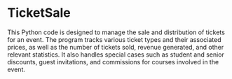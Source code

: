 # TicketSale

This Python code is designed to manage the sale and distribution of tickets for an event. The program tracks various ticket types and their associated prices, as well as the number of tickets sold, revenue generated, and other relevant statistics. It also handles special cases such as student and senior discounts, guest invitations, and commissions for courses involved in the event.

